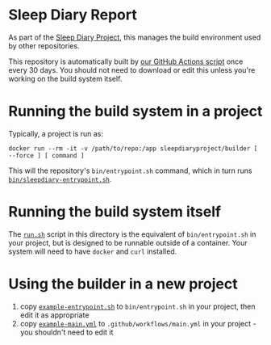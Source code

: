 # Sleep Diary Report

As part of the [Sleep Diary Project](https://sleepdiary.github.io/), this manages the build environment used by other repositories.

This repository is automatically built by [our GitHub Actions script](.github/workflows/main.yml) once every 30 days.  You should not need to download or edit this unless you're working on the build system itself.

# Running the build system in a project

Typically, a project is run as:

    docker run --rm -it -v /path/to/repo:/app sleepdiaryproject/builder [ --force ] [ command ]

This will the repository's `bin/entrypoint.sh` command, which in turn runs [`bin/sleepdiary-entrypoint.sh`](bin/sleepdiary-entrypoint.sh).

# Running the build system itself

The [`run.sh`](run.sh) script in this directory is the equivalent of `bin/entrypoint.sh` in your project, but is designed to be runnable outside of a container.  Your system will need to have `docker` and `curl` installed.

# Using the builder in a new project

1. copy [`example-entrypoint.sh`](example-entrypoint.sh) to `bin/entrypoint.sh` in your project, then edit it as appropriate
2. copy [`example-main.yml`](example-main.yml) to `.github/workflows/main.yml` in your project - you shouldn't need to edit it
